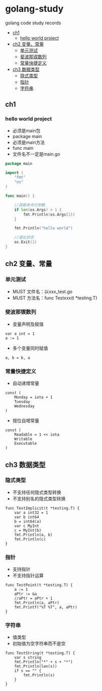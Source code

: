 # golang-study
golang code study records

  * [ch1](#ch1)
    + [hello world project](#hello-world-project)
  * [ch2 变量、常量](#ch2-变量常量)
    + [单元测试](#单元测试)
    + [斐波那锲数列](#斐波那锲数列)
    + [常量快捷定义](#常量快捷定义)
  * [ch3 数据类型](#ch3-数据类型)
    + [隐式类型](#隐式类型)
    + [指针](#指针)
    + [字符串](#字符串)


## ch1 
### hello world project

- 必须是main包
- package main
- 必须是main方法
- func main
- 文件名不一定是main.go

```go
package main

import (
	"fmt"
	"os"
)

func main() {

	//获取命令行参数
	if len(os.Args) > 1 {
		fmt.Println(os.Args[1])
	}

	fmt.Println("hello world")

	//退出状态
	os.Exit(1)
}
```

## ch2 变量、常量
### 单元测试
- MUST 文件名：以xxx_test.go
- MUST 方法名：func Testxxx(t *testing.T)
### 斐波那锲数列
- 变量声明及赋值
```golang
var a int = 1
a := 1
```
- 多个变量同时赋值
```golang
a, b = b, a
```
### 常量快捷定义
- 自动递增常量
```golang
const (
	Monday = iota + 1
	Tuesday
	Wednesday
)
```
- 按位自增常量
```golang
const (
	Readable = 1 << iota
	Writable
	Executable
)
```

## ch3 数据类型
### 隐式类型
- 不支持任何隐式类型转换
- 不支持别名的隐式类型转换
```golang
func TestImplicit(t *testing.T) {
	var a int32 = 1
	var b int64
	b = int64(a)
	var c MyInt
	c = MyInt(b)
	fmt.Println(a, b)
	fmt.Println(c)
}
```
### 指针
- 支持指针
- 不支持指针运算
```golang
func TestPoint(t *testing.T) {
	a := 1
	aPtr := &a
	//aPtr = aPtr + 1
	fmt.Println(a, aPtr)
	fmt.Printf("%T %T", a, aPtr)
}
```
### 字符串
- 值类型
- 初始值为空字符串而不是空
```golang
func TestString(t *testing.T) {
	var s string
	fmt.Println("*" + s + "*")
	fmt.Println(len(s))
	if s == "" {
		fmt.Println(s)
	}
}
```